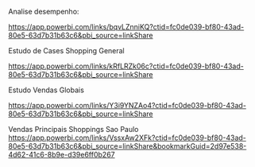 Analise desempenho:

https://app.powerbi.com/links/bqvLZnniKQ?ctid=fc0de039-bf80-43ad-80e5-63d7b31b63c6&pbi_source=linkShare

Estudo de Cases Shopping General

https://app.powerbi.com/links/kRfLRZk06c?ctid=fc0de039-bf80-43ad-80e5-63d7b31b63c6&pbi_source=linkShare

Estudo Vendas Globais 

https://app.powerbi.com/links/Y3i9YNZAo4?ctid=fc0de039-bf80-43ad-80e5-63d7b31b63c6&pbi_source=linkShare

Vendas Principais Shoppings Sao Paulo
https://app.powerbi.com/links/VssxAw2XFk?ctid=fc0de039-bf80-43ad-80e5-63d7b31b63c6&pbi_source=linkShare&bookmarkGuid=2d97e538-4d62-41c6-8b9e-d39e6ff0b267
